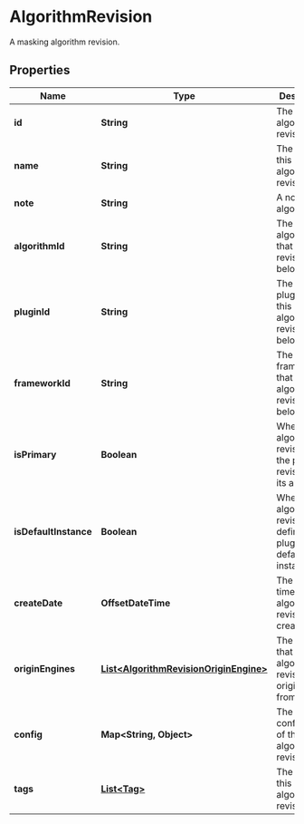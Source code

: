

# AlgorithmRevision

A masking algorithm revision.

## Properties

| Name | Type | Description | Notes |
|------------ | ------------- | ------------- | -------------|
|**id** | **String** | The algorithm revision ID. |  |
|**name** | **String** | The name of this algorithm revision. |  |
|**note** | **String** | A note of this algorithm. |  [optional] |
|**algorithmId** | **String** | The id of the algorithm that this revision belongs to. |  |
|**pluginId** | **String** | The id of the plugin that this algorithm revision belongs to. |  |
|**frameworkId** | **String** | The id of the framework that this algorithm revision belongs to. |  |
|**isPrimary** | **Boolean** | Whether this algorithm revision is the primary revision of its algorithm. |  |
|**isDefaultInstance** | **Boolean** | Whether this algorithm revision is defined in a plugin as a default instance. |  |
|**createDate** | **OffsetDateTime** | The date and time this algorithm revision was created. |  [optional] |
|**originEngines** | [**List&lt;AlgorithmRevisionOriginEngine&gt;**](AlgorithmRevisionOriginEngine.md) | The engines that this algorithm revision is originated from. |  [optional] |
|**config** | **Map&lt;String, Object&gt;** | The configuration of this algorithm revision. |  [optional] |
|**tags** | [**List&lt;Tag&gt;**](Tag.md) | The tags of this algorithm revision. |  [optional] |



